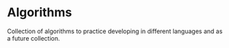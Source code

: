 # Algorithms
Collection of algorithms to practice developing in different languages and as a future collection.
